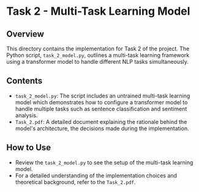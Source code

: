 # Task 2 - Multi-Task Learning Model

## Overview
This directory contains the implementation for Task 2 of the project. The Python script, `task_2_model.py`, outlines a multi-task learning framework using a transformer model to handle different NLP tasks simultaneously.

## Contents
- `task_2_model.py`: The script includes an untrained multi-task learning model which demonstrates how to configure a transformer model to handle multiple tasks such as sentence classification and sentiment analysis.
- `Task_2.pdf`: A detailed document explaining the rationale behind the model's architecture, the decisions made during the implementation.

## How to Use
- Review the `task_2_model.py` to see the setup of the multi-task learning model.
- For a detailed understanding of the implementation choices and theoretical background, refer to the `Task_2.pdf`.
